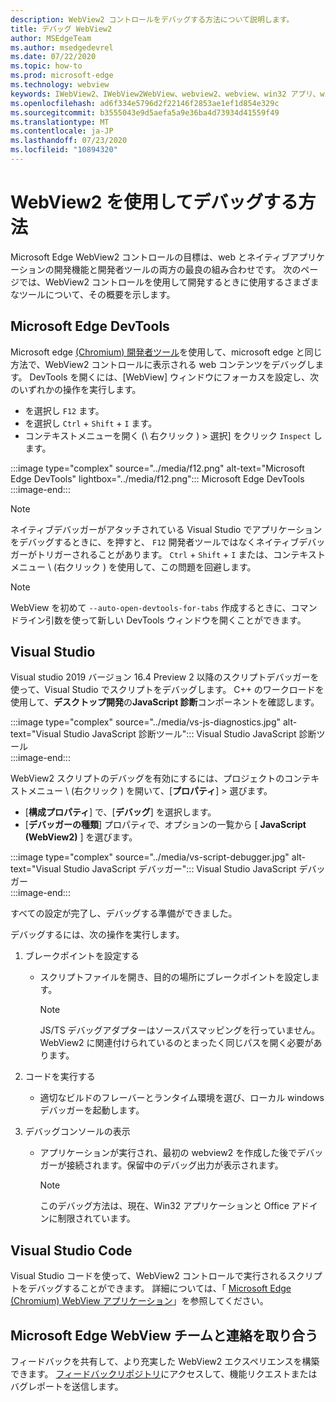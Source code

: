 ```yaml
---
description: WebView2 コントロールをデバッグする方法について説明します。
title: デバッグ WebView2
author: MSEdgeTeam
ms.author: msedgedevrel
ms.date: 07/22/2020
ms.topic: how-to
ms.prod: microsoft-edge
ms.technology: webview
keywords: IWebView2、IWebView2WebView、webview2、webview、win32 アプリ、win32、edge、ICoreWebView2、ICoreWebView2Host、browser control、edge html
ms.openlocfilehash: ad6f334e5796d2f22146f2853ae1ef1d854e329c
ms.sourcegitcommit: b3555043e9d5aefa5a9e36ba4d73934d41559f49
ms.translationtype: MT
ms.contentlocale: ja-JP
ms.lasthandoff: 07/23/2020
ms.locfileid: "10894320"
---
```

# WebView2 を使用してデバッグする方法  

Microsoft Edge WebView2 コントロールの目標は、web とネイティブアプリケーションの開発機能と開発者ツールの両方の最良の組み合わせです。  次のページでは、WebView2 コントロールを使用して開発するときに使用するさまざまなツールについて、その概要を示します。  

## Microsoft Edge DevTools  

Microsoft edge [(Chromium) 開発者ツール][DevtoolsGuideChromiumMain]を使用して、microsoft edge と同じ方法で、WebView2 コントロールに表示される web コンテンツをデバッグします。  DevTools を開くには、[WebView] ウィンドウにフォーカスを設定し、次のいずれかの操作を実行します。  
*   を選択し `F12` ます。  
*   を選択し `Ctrl` + `Shift` + `I` ます。  
*   コンテキストメニューを開く (\ 右クリック \) > 選択] をクリック `Inspect` します。  

:::image type="complex" source="../media/f12.png" alt-text="Microsoft Edge DevTools" lightbox="../media/f12.png":::
   Microsoft Edge DevTools  
:::image-end:::  

> [!NOTE]
> ネイティブデバッガーがアタッチされている Visual Studio でアプリケーションをデバッグするときに、を押すと、 `F12` 開発者ツールではなくネイティブデバッガーがトリガーされることがあります。  `Ctrl` + `Shift` + `I` または、コンテキストメニュー \ (右クリック \) を使用して、この問題を回避します。  

> [!NOTE]
> WebView を初めて `--auto-open-devtools-for-tabs` 作成するときに、コマンドライン引数を使って新しい DevTools ウィンドウを開くことができます。  <!--See `CreateCoreWebView2Controller` documentation for how to provide additional command-line arguments to the browser process.  See `LoaderOverride` registry key to examine different builds of WebView2 without modifying your application in the `CreateCoreWebView2Controller` documentation.  -->  

## Visual Studio  

Visual studio 2019 バージョン 16.4 Preview 2 以降のスクリプトデバッガーを使って、Visual Studio でスクリプトをデバッグします。  C++ のワークロードを使用して、**デスクトップ開発**の**JavaScript 診断**コンポーネントを確認します。  

:::image type="complex" source="../media/vs-js-diagnostics.jpg" alt-text="Visual Studio JavaScript 診断ツール":::
   Visual Studio JavaScript 診断ツール  
:::image-end:::  

<!--todo: Please update the image to use a red rectangle to outline the portion of the screen to highlight  -->  

WebView2 スクリプトのデバッグを有効にするには、プロジェクトのコンテキストメニュー \ (右クリック \) を開いて、[**プロパティ**] > 選びます。  

*   [**構成プロパティ**] で、[**デバッグ**] を選択します。  
*   [**デバッガーの種類**] プロパティで、オプションの一覧から [ **JavaScript (WebView2)** ] を選びます。 

:::image type="complex" source="../media/vs-script-debugger.jpg" alt-text="Visual Studio JavaScript デバッガー":::
   Visual Studio JavaScript デバッガー  
:::image-end:::  

<!--todo: Please update the image to use a red rectangle to outline the portion of the screen to highlight  -->  

すべての設定が完了し、デバッグする準備ができました。  

デバッグするには、次の操作を実行します。  

1.  ブレークポイントを設定する  
    *   スクリプトファイルを開き、目的の場所にブレークポイントを設定します。  
        
        > [!NOTE]
        > JS/TS デバッグアダプターはソースパスマッピングを行っていません。WebView2 に関連付けられているのとまったく同じパスを開く必要があります。  
        
1.  コードを実行する  
    *   適切なビルドのフレーバーとランタイム環境を選び、ローカル windows デバッガーを起動します。  
1.  デバッグコンソールの表示  
    *   アプリケーションが実行され、最初の webview2 を作成した後でデバッガーが接続されます。保留中のデバッグ出力が表示されます。  
        
        > [!NOTE]
        > このデバッグ方法は、現在、Win32 アプリケーションと Office アドインに制限されています。  
        
## Visual Studio Code  

Visual Studio コードを使って、WebView2 コントロールで実行されるスクリプトをデバッグすることができます。  詳細については、「 [Microsoft Edge (Chromium) WebView アプリケーション][GithubMicrosoftVscodeEdgeDebug2ReadmeChromiumWebviewApplications]」を参照してください。  

<!--todo:  add See also heading  -->  

## Microsoft Edge WebView チームと連絡を取り合う  

フィードバックを共有して、より充実した WebView2 エクスペリエンスを構築できます。  [フィードバックリポジトリ][GithubMicrosoftedgeWebviewfeedbackMain]にアクセスして、機能リクエストまたはバグレポートを送信します。  

<!--## Debugging  

Open DevTools with the normal shortcuts: `F12` or `Ctrl+Shift+I`. You can use the `--auto-open-devtools-for-tabs` command argument switch to have the DevTools window open immediately when first creating a WebView. See CreateCoreWebView2Controller documentation for how to provide additional command line arguments to the browser process. Check out the LoaderOverride registry key for trying out different builds of WebView2 without modifying your application in the CreateCoreWebView2Controller documentation.  -->  

<!-- links -->  

[DevtoolsGuideChromiumMain]: ../../devtools-guide-chromium.md "Microsoft Edge (Chromium) 開発者ツール"  

[GithubMicrosoftedgeWebviewfeedbackMain]: https://github.com/MicrosoftEdge/WebViewFeedback "WebView フィードバック-MicrosoftEdge/WebViewFeedback |GitHub"  

[GithubMicrosoftVscodeEdgeDebug2ReadmeChromiumWebviewApplications]: https://github.com/microsoft/vscode-edge-debug2/blob/master/README.md#microsoft-edge-chromium-webview-applications "Microsoft Edge (Chromium) WebView アプリケーション-VS コード-Microsoft Edge 用デバッガー-microsoft/vscode-edge-debug2 |GitHub"  
